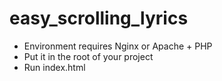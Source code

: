 # easy_scrolling_lyrics
* Environment requires Nginx or Apache + PHP 
* Put it in the root of your project
* Run index.html
